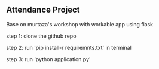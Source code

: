 ## Attendance Project


Base on murtaza's workshop with workable app using flask

step 1:
clone the github repo

step 2:
run 'pip install-r requiremnts.txt' in terminal

step 3:
run  'python application.py'


